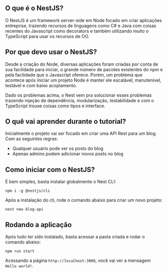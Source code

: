 ## O que é o NestJS?

O NestJS é um framework server-side em Node focado em criar aplicações entreprise, trazendo recursos de linguagens como C# e Java com coisas recentes do Javascript como decorators e também utilizando muito o TypeScript para usar os recursos de OO. 

## Por que devo usar o NestJS?

Desde a criação do Node, diversas aplicações foram criadas por conta de sua facilidade para iniciar, o grande número de pacotes existentes do npm e pela facilidade que o Javascript oferece. Porém, um problema que acontece após iniciar um projeto Node é manter ele escalável, manutenível, testável e com baixo acoplamento. 

Dado os problemas acima, o Nest vem pra solucionar esses problemas trazendo injeção de dependência, modularização, testabilidade e com o TypeScript trouxe coisas como tipos e interface.

## O quê vai aprender durante o tutorial?

Inicialmente o projeto vai ser focado em criar uma API Rest para um blog. Com as seguintes regras:

- Qualquer usuário pode ver os posts do blog
- Apenas admins podem adicionar novos posts no blog

## Como iniciar com o NestJS?

É bem simples, basta instalar globalmente o Nest CLI:

```
npm i -g @nestjs/cli
```

Após a instalação do cli, rode o comando abaixo para criar um novo projeto:

```
nest new blog-api
```

## Rodando a aplicação

Após tudo ter sido instalado, basta acessar a pasta criada e rodar o comando abaixo:

```
npm run start
```

Acessando a página `http://localhost:3000`, você vai ver a mensagem `Hello world!`.